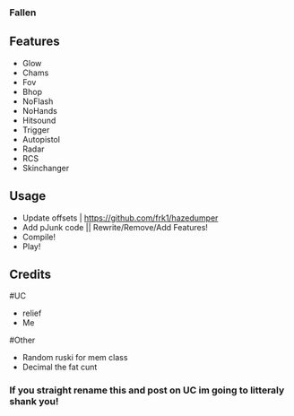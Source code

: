 ### Fallen

## Features
- Glow
- Chams
- Fov
- Bhop
- NoFlash
- NoHands
- Hitsound
- Trigger
- Autopistol
- Radar
- RCS
- Skinchanger

## Usage

- Update offsets | https://github.com/frk1/hazedumper
- Add pJunk code || Rewrite/Remove/Add Features!
- Compile!
- Play!

## Credits

#UC
- relief
- Me

#Other
- Random ruski for mem class
- Decimal the fat cunt

### If you straight rename this and post on UC im going to litteraly shank you!
 

